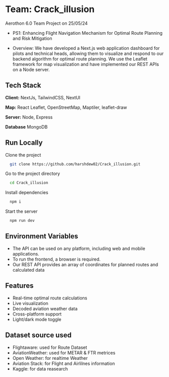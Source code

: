 
# Team: Crack_illusion

Aerothon 6.0 Team Project on 25/05/24

- PS1: Enhancing Flight Navigation Mechanism for Optimal Route Planning and Risk Mitigation

- Overview: We have developed a Next.js web application dashboard for pilots and technical heads, allowing them to visualize and respond to our backend algorithm for optimal route planning. We use the Leaflet framework for map visualization and have implemented our REST APIs on a Node server.

## Tech Stack

**Client:** NextJs, TailwindCSS, NextUI

**Map:** React Leaflet, OpenStreetMap, Maptiler, leaflet-draw

**Server:** Node, Express

**Database** MongoDB


## Run Locally

Clone the project

```bash
  git clone https://github.com/harshdew02/Crack_illusion.git
```

Go to the project directory

```bash
  cd Crack_illusion
```

Install dependencies

```bash
  npm i
```

Start the server

```bash
  npm run dev
```


## Environment Variables

- The API can be used on any platform, including web and mobile applications.
- To run the frontend, a browser is required.
- Our REST API provides an array of coordinates for planned routes and calculated data




## Features

- Real-time optimal route calculations
- Live visualization
- Decoded aviation weather data
- Cross-platform support
- Light/dark mode toggle


## Dataset source used

- Flightaware: used for Route Dataset
- AviationWeather: used for METAR & FTR metrices 
- Open Weather: for realtime Weather
- Aviation Stack: for Flight and Airlilnes information
- Kaggle: for data reasearch

